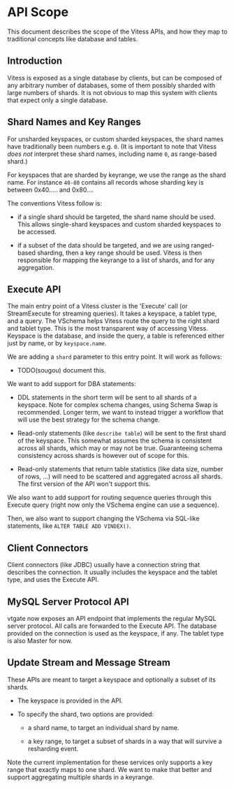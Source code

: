 # API Scope

This document describes the scope of the Vitess APIs, and how they map to
traditional concepts like database and tables.

## Introduction

Vitess is exposed as a single database by clients, but can be composed of any
arbitrary number of databases, some of them possibly sharded with large numbers
of shards. It is not obvious to map this system with clients that expect only a
single database.

## Shard Names and Key Ranges

For unsharded keyspaces, or custom sharded keyspaces, the shard names have
traditionally been numbers e.g. `0`. (It is important to note that Vitess *does
not* interpret these shard names, including name `0`, as range-based shard.)

For keyspaces that are sharded by keyrange, we use the range as the shard
name. For instance `40-80` contains all records whose sharding key is between
0x40..... and 0x80....

The conventions Vitess follow is:

* if a single shard should be targeted, the shard name should be used. This
  allows single-shard keyspaces and custom sharded keyspaces to be accessed.

* if a subset of the data should be targeted, and we are using ranged-based
  sharding, then a key range should be used. Vitess is then responsible for
  mapping the keyrange to a list of shards, and for any aggregation.

## Execute API

The main entry point of a Vitess cluster is the 'Execute' call (or StreamExecute
for streaming queries). It takes a keyspace, a tablet type, and a query. The
VSchema helps Vitess route the query to the right shard and tablet type. This is
the most transparent way of accessing Vitess. Keyspace is the database, and
inside the query, a table is referenced either just by name, or by
`keyspace.name`.

We are adding a `shard` parameter to this entry point. It will work as follows:

* TODO(sougou) document this.

We want to add support for DBA statements:

* DDL statements in the short term will be sent to all shards of a
  keyspace. Note for complex schema changes, using Schema Swap is recommended.
  Longer term, we want to instead trigger a workflow that will use the best
  strategy for the schema change.

* Read-only statements (like `describe table`) will be sent to the first shard
  of the keyspace. This somewhat assumes the schema is consistent across all
  shards, which may or may not be true. Guaranteeing schema consistency across
  shards is however out of scope for this.

* Read-only statements that return table statistics (like data size, number of
  rows, ...) will need to be scattered and aggregated across all shards. The
  first version of the API won't support this.

We also want to add support for routing sequence queries through this Execute
query (right now only the VSchema engine can use a sequence).

Then, we also want to support changing the VSchema via SQL-like statements, like
`ALTER TABLE ADD VINDEX()`.

## Client Connectors

Client connectors (like JDBC) usually have a connection string that describes
the connection. It usually includes the keyspace and the tablet type, and uses
the Execute API.

## MySQL Server Protocol API

vtgate now exposes an API endpoint that implements the regular MySQL server
protocol. All calls are forwarded to the Execute API. The database provided on
the connection is used as the keyspace, if any. The tablet type is also Master
for now.

## Update Stream and Message Stream

These APIs are meant to target a keyspace and optionally a subset of its shards.

* The keyspace is provided in the API.

* To specify the shard, two options are provided:

  * a shard name, to target an individual shard by name.
  
  * a key range, to target a subset of shards in a way that will survive a
    resharding event.

Note the current implementation for these services only supports a key range
that exactly maps to one shard. We want to make that better and support
aggregating multiple shards in a keyrange.
